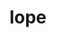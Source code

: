 ---
category: 4-letters
denotation: null
name: lope
reference_link: https://www.etymonline.com/word/lope
root_language: null
root_name: null
title: lope
type: free
word_sums:
- respelling: lope
  sum: 'Lope + '
---